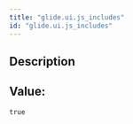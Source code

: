 ```yaml
---
title: "glide.ui.js_includes"
id: "glide.ui.js_includes"
---
```

## Description



## Value: 
```
true
```